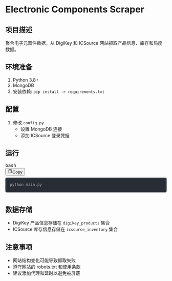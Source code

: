 <div class="grid-cols-1 grid gap-2.5 [&amp;_>_*]:min-w-0 space-y-4"><h1 class="font-600 text-2xl font-bold" level="1">Electronic Components Scraper</h1>
<h2 class="font-600 text-xl font-bold" level="2">项目描述</h2>
<p class="whitespace-pre-wrap break-words">聚合电子元器件数据，从 DigiKey 和 ICSource 网站抓取产品信息、库存和热度数据。</p>
<h2 class="font-600 text-xl font-bold" level="2">环境准备</h2>
<ol class="-mt-1 [li>&amp;]:mt-2 list-decimal space-y-2 pl-8" depth="0">
<li class="whitespace-normal break-words" index="0">Python 3.8+</li>
<li class="whitespace-normal break-words" index="1">MongoDB</li>
<li class="whitespace-normal break-words" index="2">安装依赖: <code class="bg-text-200/5 border border-0.5 border-border-300 text-danger-000 whitespace-pre-wrap rounded-[0.3rem] px-1 py-px text-[0.9rem]">pip install -r requirements.txt</code></li>
</ol>
<h2 class="font-600 text-xl font-bold" level="2">配置</h2>
<ol class="-mt-1 [li>&amp;]:mt-2 list-decimal space-y-2 pl-8" depth="0">
<li class="whitespace-normal break-words" index="0">修改 <code class="bg-text-200/5 border border-0.5 border-border-300 text-danger-000 whitespace-pre-wrap rounded-[0.3rem] px-1 py-px text-[0.9rem]">config.py</code>
<ul class="-mt-1 [li>&amp;]:mt-2 list-disc space-y-2 pl-8" depth="1">
<li class="whitespace-normal break-words" index="0">设置 MongoDB 连接</li>
<li class="whitespace-normal break-words" index="1">添加 ICSource 登录凭据</li>
</ul>
</li>
</ol>
<h2 class="font-600 text-xl font-bold" level="2">运行</h2>
<pre><div class="relative flex flex-col rounded-lg"><div class="text-text-300 absolute pl-3 pt-2.5 text-xs">bash</div><div class="pointer-events-none sticky my-0.5 ml-0.5 flex items-center justify-end px-1.5 py-1 mix-blend-luminosity top-0"><div class="from-bg-300/90 to-bg-300/70 pointer-events-auto rounded-md bg-gradient-to-b p-0.5 backdrop-blur-md"><button class="flex flex-row items-center gap-1 rounded-md p-1 py-0.5 text-xs transition-opacity delay-100 hover:bg-bg-200 opacity-60 hover:opacity-100"><svg xmlns="http://www.w3.org/2000/svg" width="14" height="14" fill="currentColor" viewBox="0 0 256 256" class="text-text-500 mr-px -translate-y-[0.5px]"><path d="M200,32H163.74a47.92,47.92,0,0,0-71.48,0H56A16,16,0,0,0,40,48V216a16,16,0,0,0,16,16H200a16,16,0,0,0,16-16V48A16,16,0,0,0,200,32Zm-72,0a32,32,0,0,1,32,32H96A32,32,0,0,1,128,32Zm72,184H56V48H82.75A47.93,47.93,0,0,0,80,64v8a8,8,0,0,0,8,8h80a8,8,0,0,0,8-8V64a47.93,47.93,0,0,0-2.75-16H200Z"></path></svg><span class="text-text-200 pr-0.5">Copy</span></button></div></div><div><div class="code-block__code !my-0 !rounded-lg !text-sm !leading-relaxed" style="background: rgb(40, 44, 52); color: rgb(171, 178, 191); text-shadow: rgba(0, 0, 0, 0.3) 0px 1px; font-family: &quot;Fira Code&quot;, &quot;Fira Mono&quot;, Menlo, Consolas, &quot;DejaVu Sans Mono&quot;, monospace; direction: ltr; text-align: left; white-space: pre; word-spacing: normal; word-break: normal; line-height: 1.5; tab-size: 2; hyphens: none; padding: 1em; margin: 0.5em 0px; overflow: auto; border-radius: 0.3em;"><code class="language-bash" style="background: rgb(40, 44, 52); color: rgb(171, 178, 191); text-shadow: rgba(0, 0, 0, 0.3) 0px 1px; font-family: &quot;Fira Code&quot;, &quot;Fira Mono&quot;, Menlo, Consolas, &quot;DejaVu Sans Mono&quot;, monospace; direction: ltr; text-align: left; white-space: pre; word-spacing: normal; word-break: normal; line-height: 1.5; tab-size: 2; hyphens: none;"><span><span>python main.py</span></span></code></div></div></div></pre>
<h2 class="font-600 text-xl font-bold" level="2">数据存储</h2>
<ul class="-mt-1 [li>&amp;]:mt-2 list-disc space-y-2 pl-8" depth="0">
<li class="whitespace-normal break-words" index="0">DigiKey 产品信息存储在 <code class="bg-text-200/5 border border-0.5 border-border-300 text-danger-000 whitespace-pre-wrap rounded-[0.3rem] px-1 py-px text-[0.9rem]">digikey_products</code> 集合</li>
<li class="whitespace-normal break-words" index="1">ICSource 库存信息存储在 <code class="bg-text-200/5 border border-0.5 border-border-300 text-danger-000 whitespace-pre-wrap rounded-[0.3rem] px-1 py-px text-[0.9rem]">icsource_inventory</code> 集合</li>
</ul>
<h2 class="font-600 text-xl font-bold" level="2">注意事项</h2>
<ul class="-mt-1 [li>&amp;]:mt-2 list-disc space-y-2 pl-8" depth="0">
<li class="whitespace-normal break-words" index="0">网站结构变化可能导致抓取失败</li>
<li class="whitespace-normal break-words" index="1">遵守网站的 robots.txt 和使用条款</li>
<li class="whitespace-normal break-words" index="2">建议添加代理和延时以避免被屏蔽</li>
</ul></div>

